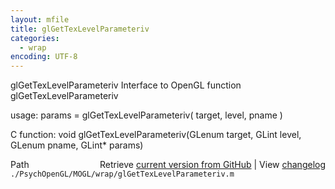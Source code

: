 ```yaml
---
layout: mfile
title: glGetTexLevelParameteriv
categories:
  - wrap
encoding: UTF-8
---
```


glGetTexLevelParameteriv  Interface to OpenGL function glGetTexLevelParameteriv

usage:  params = glGetTexLevelParameteriv( target, level, pname )

C function:  void glGetTexLevelParameteriv(GLenum target, GLint level, GLenum pname, GLint\* params)


<div class="code_header" style="text-align:right;">
  <span style="float:left;">Path&nbsp;&nbsp;</span> <span class="counter">Retrieve <a href=
  "https://raw.github.com/Psychtoolbox-3/Psychtoolbox-3/beta/./PsychOpenGL/MOGL/wrap/glGetTexLevelParameteriv.m">current version from GitHub</a> | View <a href=
  "https://github.com/Psychtoolbox-3/Psychtoolbox-3/commits/beta/./PsychOpenGL/MOGL/wrap/glGetTexLevelParameteriv.m">changelog</a></span>
</div>
<div class="code">
  <code>./PsychOpenGL/MOGL/wrap/glGetTexLevelParameteriv.m</code>
</div>
